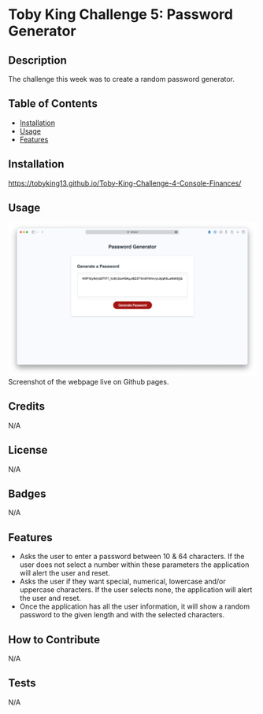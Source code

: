 # Toby King Challenge 5: Password Generator

## Description

The challenge this week was to create a random password generator.

## Table of Contents

- [Installation](#installation)
- [Usage](#usage)
- [Features](#features)

## Installation

https://tobyking13.github.io/Toby-King-Challenge-4-Console-Finances/

## Usage

![Toby King Password Generator](./images/password-generator-screenshot.png "Toby King Password Generator" )
Screenshot of the webpage live on Github pages.

## Credits

N/A

## License

N/A

## Badges

N/A

## Features

* Asks the user to enter a password between 10 & 64 characters. If the user does not select a number within these parameters the application will alert the user and reset.
* Asks the user if they want special, numerical, lowercase and/or uppercase characters. If the user selects none, the application will alert the user and reset.
* Once the application has all the user information, it will show a random password to the given length and with the selected characters. 

## How to Contribute

N/A

## Tests

N/A